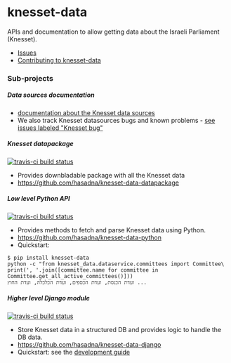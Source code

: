 # knesset-data

APIs and documentation to allow getting data about the Israeli Parliament (Knesset).

* [Issues](https://github.com/hasadna/knesset-dataservice/issues)
* [Contributing to knesset-data](CONTRIBUTING.md)

### Sub-projects

##### Data sources documentation

* [documentation about the Knesset data sources](/docs/DataSources.md)
* We also track Knesset datasources bugs and known problems - [see issues labeled "Knesset bug"](https://github.com/hasadna/knesset-data/issues?q=is%3Aissue+is%3Aopen+label%3A%22Knesset+bug%22)

##### Knesset datapackage

[![travis-ci build status](https://travis-ci.org/hasadna/knesset-data-datapackage.svg)](https://travis-ci.org/hasadna/knesset-data-datapackage)

* Provides downbladable package with all the Knesset data
* https://github.com/hasadna/knesset-data-datapackage

##### Low level Python API

[![travis-ci build status](https://travis-ci.org/hasadna/knesset-data-python.svg)](https://travis-ci.org/hasadna/knesset-data-python)

* Provides methods to fetch and parse Knesset data using Python.
* https://github.com/hasadna/knesset-data-python
* Quickstart:
```
$ pip install knesset-data
python -c "from knesset_data.dataservice.committees import Committee\
print(', '.join([committee.name for committee in Committee.get_all_active_committees()]))
ועדת הכנסת, ועדת הכספים, ועדת הכלכלה, ועדת החוץ ...
```

##### Higher level Django module

[![travis-ci build status](https://travis-ci.org/hasadna/knesset-data-django.svg)](https://travis-ci.org/hasadna/knesset-data-django)

* Store Knesset data in a structured DB and provides logic to handle the DB data.
* https://github.com/hasadna/knesset-data-django
* Quickstart: see the [development guide](https://github.com/hasadna/knesset-data-django/blob/master/DEVELOPMENT.md)
